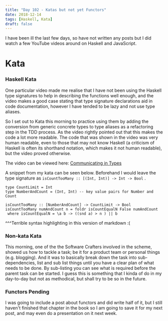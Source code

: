 ```yaml
---
title: "Day 102 - Katas but not yet Functors"
date: 2018-12-14
tags: [Haskell, Kata]
draft: false
---
```


I have been ill the last few days, so have not written any posts but I did watch a few YouTube videos around on Haskell and JavaScript.

# Kata

### Haskell Kata

One particular video made me realise that I have not been using the Haskell type signatures to help in describing the functions well enough, and the video makes a good case stating that type signature declarations aid in code documentation, however I have tended to be lazy and not use type aliases.

So I set out to Kata this morning to practice using them by adding the conversion from generic concrete types to type aliases as a refactoring step in the TDD process. As the video rightly pointed out that this makes the code a lot more readable. The code that was shown in the video was very human readable, even to those that may not know Haskell (a criticism of Haskell is often its shorthand notation, which makes it not human readable), but the video proved otherwise.

The video can be viewed here: [Communicating in Types](https://vimeo.com/302682323)

A snippet from my kata can be seen below. Beforehand I would leave the type signature as `isCountTooMany :: [(Int, Int)] -> Int -> Bool` .

```
type CountLimit = Int
type NumberAndCount = (Int, Int) -- key value pairs for Number and Count

isCountTooMany :: [NumberAndCount] -> CountLimit -> Bool
isCountTooMany numAndCount n = foldr isCountEqualN False numAndCount
 where isCountEqualN = \a b -> ((snd a) > n ) || b
 ```
^^^Terrible syntax highlighting in this version of markdown :(

### Non-kata Kata

This morning, one of the the Software Crafters involved in the scheme, showed us how to tackle a task; be it for a product team or personal things  (e.g. blogging). And it was to basically break down the task into sub-dependencies, list and sub list things until you have a clear plan of what needs to be done. By sub-listing you  can see what is required before the parent task can be started. I guess this is something that I kinda of do in my day-to-day but not as methodical, but shall try to be so in the future.

### Functors Pending
I was going to include a post about functors and did write half of it, but I still haven't finished that chapter in the book so I am going to save it for my next post, and may even do a presentation on it next week.
